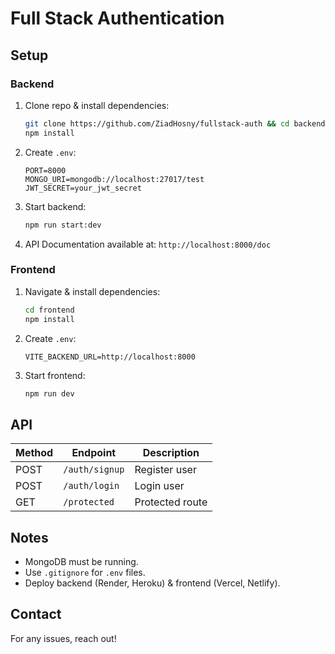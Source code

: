 # Full Stack Authentication

## Setup
### Backend
1. Clone repo & install dependencies:
   ```sh
   git clone https://github.com/ZiadHosny/fullstack-auth && cd backend
   npm install
   ```
2. Create `.env`:
   ```env
   PORT=8000
   MONGO_URI=mongodb://localhost:27017/test
   JWT_SECRET=your_jwt_secret
   ```
3. Start backend:
   ```sh
   npm run start:dev
   ```
4. API Documentation available at: `http://localhost:8000/doc`

### Frontend
1. Navigate & install dependencies:
   ```sh
   cd frontend
   npm install
   ```
2. Create `.env`:
   ```env
   VITE_BACKEND_URL=http://localhost:8000
   ```
3. Start frontend:
   ```sh
   npm run dev
   ```

## API
| Method | Endpoint       | Description       |
|--------|---------------|-------------------|
| POST   | `/auth/signup` | Register user    |
| POST   | `/auth/login`  | Login user       |
| GET    | `/protected`   | Protected route  |

## Notes
- MongoDB must be running.
- Use `.gitignore` for `.env` files.
- Deploy backend (Render, Heroku) & frontend (Vercel, Netlify).

## Contact
For any issues, reach out!

